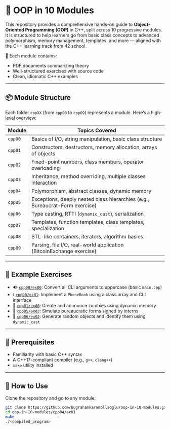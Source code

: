 # 🔷 OOP in 10 Modules

This repository provides a comprehensive hands-on guide to **Object-Oriented Programming (OOP)** in C++, split across 10 progressive modules. It is structured to help learners go from basic class concepts to advanced polymorphism, memory management, templates, and more — aligned with the C++ learning track from 42 school.

📘 Each module contains:
- PDF documents summarizing theory
- Well-structured exercises with source code
- Clean, idiomatic C++ examples

---

## 📦 Module Structure

Each folder `cppXX` (from `cpp00` to `cpp09`) represents a module. Here’s a high-level overview:

| Module | Topics Covered                                                                 |
|--------|----------------------------------------------------------------------------------|
| `cpp00` | Basics of I/O, string manipulation, basic class structure                      |
| `cpp01` | Constructors, destructors, memory allocation, arrays of objects                |
| `cpp02` | Fixed-point numbers, class members, operator overloading                       |
| `cpp03` | Inheritance, method overriding, multiple classes interaction                   |
| `cpp04` | Polymorphism, abstract classes, dynamic memory                                 |
| `cpp05` | Exceptions, deeply nested class hierarchies (e.g., Bureaucrat-Form exercise)   |
| `cpp06` | Type casting, RTTI (`dynamic_cast`), serialization                             |
| `cpp07` | Templates, function templates, class templates, specialization                 |
| `cpp08` | STL-like containers, iterators, algorithm basics                               |
| `cpp09` | Parsing, file I/O, real-world application (BitcoinExchange exercise)           |

---

## 📁 Example Exercises

- 🔊 [`cpp00/ex00`](cpp00/ex00): Convert all CLI arguments to uppercase (basic `main.cpp`)
- 📞 [`cpp00/ex01`](cpp00/ex01): Implement a `PhoneBook` using a class array and CLI interface
- 🧟 [`cpp01/ex00`](cpp01/ex00): Create and announce zombies using dynamic memory
- 🌳 [`cpp05/ex03`](cpp05/ex03): Simulate bureaucratic forms signed by interns
- 🎲 [`cpp06/ex02`](cpp06/ex02): Generate random objects and identify them using `dynamic_cast`

---

## 🧠 Prerequisites

- Familiarity with basic C++ syntax
- A C++17-compliant compiler (e.g., `g++`, `clang++`)
- `make` utility installed

---

## 🚀 How to Use

Clone the repository and go to any module:

```bash
git clone https://github.com/bugrahankaramollaoglu/oop-in-10-modules.git
cd oop-in-10-modules/cpp04/ex01
make
./<compiled_program>

